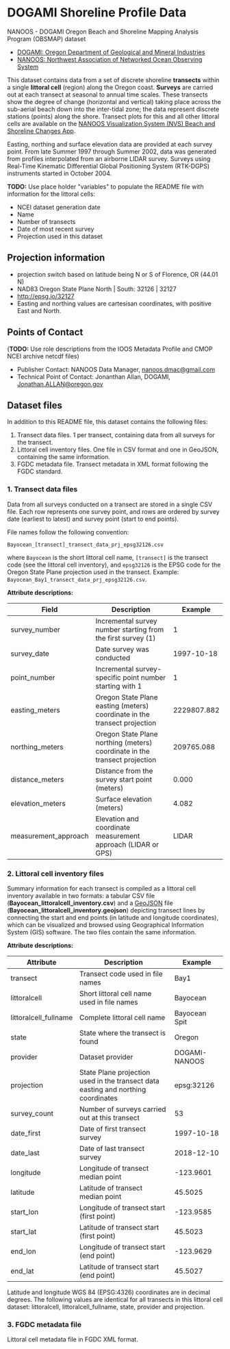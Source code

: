 # DOGAMI Shoreline Profile Data

NANOOS - DOGAMI Oregon Beach and Shoreline Mapping Analysis Program (OBSMAP) dataset

- [DOGAMI: Oregon Department of Geological and Mineral Industries](https://www.oregongeology.org)
- [NANOOS: Northwest Association of Networked Ocean Observing System](http://www.nanoos.org)

This dataset contains data from a set of discrete shoreline **transects** within a single **littoral cell** (region) along the Oregon coast. **Surveys** are carried out at each transect at seasonal to annual time scales. These transects show the degree of change (horizontal and vertical) taking place across the sub-aerial beach down into the inter-tidal zone; the data represent discrete stations (points) along the shore. Transect plots for this and all other littoral cells are available on the [NANOOS Visualization System (NVS) Beach and Shoreline Changes App](http://nvs.nanoos.org/BeachMapping).

Easting, northing and surface elevation data are provided at each survey point. From late Summer 1997 through Summer 2002, data was generated from profiles interpolated from an airborne LIDAR survey. Surveys using Real-Time Kinematic Differential Global Positioning System (RTK-DGPS) instruments started in October 2004.

**TODO:** Use place holder "variables" to populate the README file with information for the littoral cells:
- NCEI dataset generation date
- Name
- Number of transects
- Date of most recent survey
- Projection used in this dataset

## Projection information

- projection switch based on latitude being N or S of Florence, OR (44.01 N)
- NAD83 Oregon State Plane North | South: 32126 | 32127
- http://epsg.io/32127
- Easting and northing values are cartesisan coordinates, with positive East and North.

## Points of Contact

(**TODO:** Use role descriptions from the IOOS Metadata Profile and CMOP NCEI archive netcdf files)

- Publisher Contact: NANOOS Data Manager, nanoos.dmac@gmail.com
- Technical Point of Contact: Jonanthan Allan, DOGAMI, Jonathan.ALLAN@oregon.gov

## Dataset files

In addition to this README file, this dataset contains the following files:

1. Transect data files. 1 per transect, containing data from all surveys for the transect.
2. Littoral cell inventory files. One file in CSV format and one in GeoJSON, containing the same information.
3. FGDC metadata file. Transect metadata in XML format following the FGDC standard.

### 1. Transect data files

Data from all surveys conducted on a transect are stored in a single CSV file. Each row represents one survey point, and rows are ordered by survey date (earliest to latest) and survey point (start to end points).

File names follow the following convention: 

`Bayocean_[transect]_transect_data_prj_epsg32126.csv`

where `Bayocean` is the short littoral cell name, `[transect]` is the transect code (see the littoral cell inventory), and `epsg32126` is the EPSG code for the Oregon State Plane projection used in the transect. Example: `Bayocean_Bay1_transect_data_prj_epsg32126.csv`.

**Attribute descriptions:**

| Field | Description | Example
--------|-------------|--------
| survey_number | Incremental survey number starting from the first survey (1) | 1
| survey_date | Date survey was conducted | 1997-10-18
| point_number | Incremental survey-specific point number starting with 1 | 1
| easting_meters | Oregon State Plane easting (meters) coordinate in the transect projection | 2229807.882
| northing_meters | Oregon State Plane northing (meters) coordinate in the transect projection | 209765.088
| distance_meters | Distance from the survey start point (meters) | 0.000
| elevation_meters | Surface elevation (meters) | 4.082
| measurement_approach | Elevation and coordinate measurement approach (LIDAR or GPS) | LIDAR

### 2. Littoral cell inventory files

Summary information for each transect is compiled as a littoral cell inventory available in two formats: a tabular CSV file (**Bayocean_littoralcell_inventory.csv**) and a [GeoJSON](https://en.wikipedia.org/wiki/GeoJSON) file (**Bayocean_littoralcell_inventory.geojson**) depicting transect lines by connecting the start and end points (in latitude and longitude coordinates), which can be visualized and browsed using Geographical Information System (GIS) software. The two files contain the same information.

**Attribute descriptions:**

| Attribute | Description | Example
------------|-------------|--------
transect | Transect code used in file names | Bay1
littoralcell | Short littoral cell name used in file names | Bayocean
littoralcell_fullname | Complete littoral cell name | Bayocean Spit
state | State where the transect is found | Oregon
provider | Dataset provider | DOGAMI-NANOOS
projection | State Plane projection used in the transect data easting and northing coordinates | epsg:32126
survey_count | Number of surveys carried out at this transect | 53
date_first | Date of first transect survey | 1997-10-18
date_last | Date of last transect survey | 2018-12-10
longitude | Longitude of transect median point | -123.9601
latitude | Latitude of transect median point | 45.5025
start_lon | Longitude of transect start (first point) | -123.9585
start_lat | Latitude of transect start (first point) | 45.5023
end_lon | Longitude of transect start (end point) | -123.9629
end_lat | Latitude of transect start (end point) | 45.5027

Latitude and longitude WGS 84 (EPSG:4326) coordinates are in decimal degrees. The following values are identical for all transects in this littoral cell dataset: littoralcell, littoralcell_fullname, state, provider and projection.

### 3. FGDC metadata file

Littoral cell metadata file in FGDC XML format.
